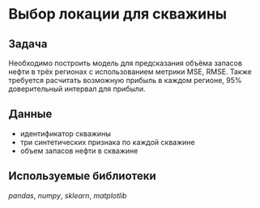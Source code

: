 # Выбор локации для скважины

## Задача 

Необходимо построить модель для предсказания объёма запасов нефти в трёх регионах с использованием метрики MSE, RMSE. Также требуется расчитать возможную прибыль в каждом регионе, 95% доверительный интервал для прибыли.

## Данные

- идентификатор скважины
- три синтетических признака по каждой скважине
- объем запасов нефти в скважине
 
 ## Используемые библиотеки
 
 *pandas*, *numpy*, *sklearn*, *matplotlib*